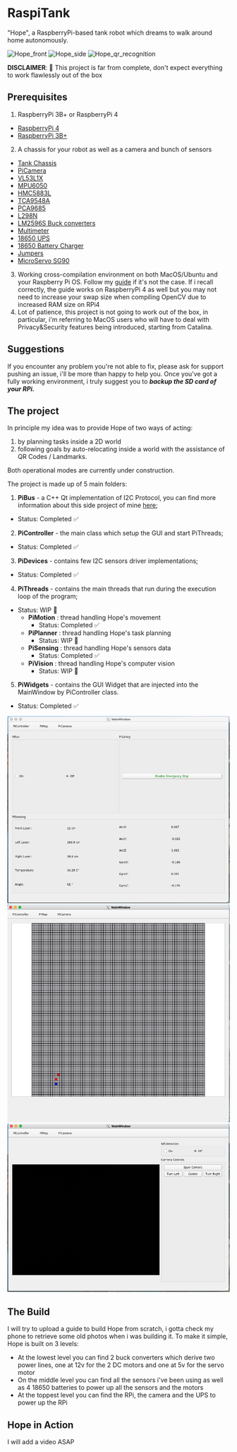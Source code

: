 # RaspiTank

"Hope", a RaspberryPi-based tank robot which dreams to walk around home autonomously.

![Hope_front](https://github.com/manfredipist/RaspiTank/blob/master/doc/images/front.png?raw=true)
![Hope_side](https://github.com/manfredipist/RaspiTank/blob/master/doc/images/side.png?raw=true)
![Hope_qr_recognition](https://github.com/manfredipist/RaspiTank/blob/master/doc/images/qrcode.png?raw=true)

**DISCLAIMER**: :construction: This project is far from complete, don't expect everything to work flawlessly out of the box

## Prerequisites

1. RaspberryPi 3B+ or RaspberryPi 4
  - [RaspberryPi 4](https://amzn.to/3ig6KYC)
  - [RaspberryPi 3B+](https://amzn.to/3hIhGPX)
2. A chassis for your robot as well as a camera and bunch of sensors
  - [Tank Chassis](https://amzn.to/3xJkj9J)
  - [PiCamera](https://amzn.to/3elmetq)
  - [VL53L1X](https://amzn.to/3kl63zX)
  - [MPU6050](https://amzn.to/2TbG1Ea)
  - [HMC5883L](https://amzn.to/3wJPOz3)
  - [TCA9548A](https://amzn.to/3xKhjK5)
  - [PCA9685](https://amzn.to/2UbhgIE)
  - [L298N](https://amzn.to/3kkK8sI)
  - [LM2596S Buck converters](https://amzn.to/36DRnnC)
  - [Multimeter](https://amzn.to/3ig8otg)
  - [18650 UPS](https://amzn.to/3z1DM5O)
  - [18650 Battery Charger](https://amzn.to/3eEILBJ)
  - [Jumpers](https://amzn.to/3wJ6RkC)
  - [MicroServo SG90](https://amzn.to/3wGZr1t)

3. Working cross-compilation environment on both MacOS/Ubuntu and your Raspberry Pi OS. Follow my [guide](https://github.com/manfredipist/RPi3BPlusQtOpenCV) if it's not the case. If i recall correctly, the guide works on RaspberryPi 4 as well but you may not need to increase your swap size when compiling OpenCV due to increased RAM size on RPi4
4. Lot of patience, this project is not going to work out of the box, in particular, i'm referring to MacOS users who will have to deal with Privacy&Security features being introduced, starting from Catalina.


## Suggestions
If you encounter any problem you're not able to fix, please ask for support pushing an issue, i'll be more than happy to help you. Once you've got a fully working environment, i truly suggest you to __*backup the SD card of your RPi.*__


## The project
In principle my idea was to provide Hope of two ways of acting:
1. by planning tasks inside a 2D world
2. following goals by auto-relocating inside a world with the assistance of QR Codes / Landmarks.

Both operational modes are currently under construction.

The project is made up of 5 main folders:
1. **PiBus** - a C++ Qt implementation of I2C Protocol, you can find more information about this side project of mine [here](https://github.com/manfredipist/QI2CProtocol);
  - Status: Completed :white_check_mark:
2. **PiController** - the main class which setup the GUI and start PiThreads;
  - Status: Completed :white_check_mark:
3. **PiDevices** - contains few I2C sensors driver implementations;
  - Status: Completed :white_check_mark:
4. **PiThreads** - contains the main threads that run during the execution loop of the program;
  - Status: WIP :construction:
    - **PiMotion** : thread handling Hope's movement
      - Status: Completed :white_check_mark:
    - **PiPlanner** : thread handling Hope's task planning
      - Status: WIP :construction:
    - **PiSensing** : thread handling Hope's sensors data
      - Status: Completed :white_check_mark:
    - **PiVision** : thread handling Hope's computer vision
      - Status: WIP :construction:
5. **PiWidgets** - contains the GUI Widget that are injected into the MainWindow by PiController class.
  - Status: Completed :white_check_mark:

![RaspiTankGUI](https://github.com/manfredipist/RaspiTank/blob/master/doc/images/raspiTank_1.png?raw=true)
![RaspiTankGUI](https://github.com/manfredipist/RaspiTank/blob/master/doc/images/raspiTank_2.png?raw=true)
![RaspiTankGUI](https://github.com/manfredipist/RaspiTank/blob/master/doc/images/raspiTank_3.png?raw=true)

## The Build
I will try to upload a guide to build Hope from scratch, i gotta check my phone to retrieve some old photos when i was building it. To make it simple, Hope is built on 3 levels:
- At the lowest level you can find 2 buck converters which derive two power lines, one at 12v for the 2 DC motors and one at 5v for the servo motor
- On the middle level you can find all the sensors i've been using as well as 4 18650 batteries to power up all the sensors and the motors
- At the toppest level you can find the RPi, the camera and the UPS to power up the RPi

## Hope in Action

I will add a video ASAP
